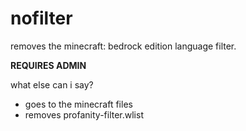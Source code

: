 # nofilter
removes the minecraft: bedrock edition language filter.

**REQUIRES ADMIN**

what else can i say?

* goes to the minecraft files
* removes profanity-filter.wlist
